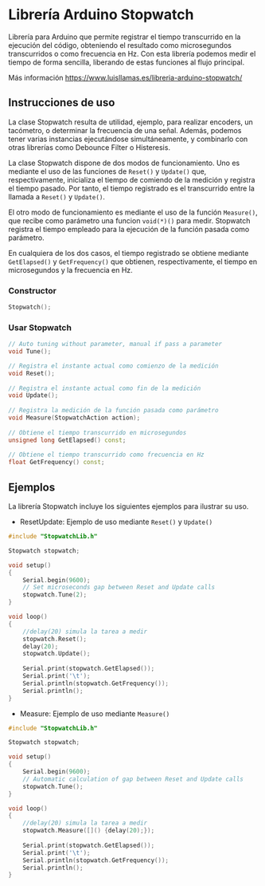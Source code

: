 # Librería Arduino Stopwatch
Librería para Arduino que permite registrar el tiempo transcurrido en la ejecución del código, obteniendo el resultado como microsegundos transcurridos o como frecuencia en Hz. Con esta librería podemos medir el tiempo de forma sencilla, liberando de estas funciones al flujo principal.

Más información https://www.luisllamas.es/libreria-arduino-stopwatch/

## Instrucciones de uso
La clase Stopwatch resulta de utilidad, ejemplo, para realizar encoders, un tacómetro, o determinar la frecuencia de una señal. Además, podemos tener varias instancias ejecutándose simultáneamente, y combinarlo con otras librerías como Debounce Filter o Histeresis. 

La clase Stopwatch dispone de dos modos de funcionamiento. Uno es mediante el uso de las funciones de `Reset()` y `Update()` que, respectivamente, inicializa el tiempo de comiendo de la medición y registra el tiempo pasado. Por tanto, el tiempo registrado es el transcurrido entre la llamada a `Reset()` y `Update()`.

El otro modo de funcionamiento es mediante el uso de la función `Measure()`, que recibe como parámetro una funcion `void(*)()` para medir. Stopwatch registra el tiempo empleado para la ejecución de la función pasada como parámetro. 

En cualquiera de los dos casos, el tiempo registrado se obtiene mediante `GetElapsed()` y `GetFrequency()` que obtienen, respectivamente, el tiempo en microsegundos y la frecuencia en Hz.

### Constructor
```c++
Stopwatch();
```

### Usar Stopwatch
```c++
// Auto tuning without parameter, manual if pass a parameter
void Tune();

// Registra el instante actual como comienzo de la medición
void Reset();
 
// Registra el instante actual como fin de la medición
void Update();
 
// Registra la medición de la función pasada como parámetro
void Measure(StopwatchAction action);
 
// Obtiene el tiempo transcurrido en microsegundos
unsigned long GetElapsed() const;
 
// Obtiene el tiempo transcurrido como frecuencia en Hz
float GetFrequency() const;
```

## Ejemplos
La librería Stopwatch incluye los siguientes ejemplos para ilustrar su uso.
* ResetUpdate: Ejemplo de uso mediante `Reset()` y `Update()`
```c++
#include "StopwatchLib.h"

Stopwatch stopwatch;

void setup()
{
	Serial.begin(9600);
	// Set microseconds gap between Reset and Update calls
	stopwatch.Tune(2);
}

void loop()
{
	//delay(20) simula la tarea a medir
	stopwatch.Reset();
	delay(20);
	stopwatch.Update();
	
	Serial.print(stopwatch.GetElapsed()); 
	Serial.print('\t'); 
	Serial.println(stopwatch.GetFrequency());
	Serial.println();
}
```
* Measure: Ejemplo de uso mediante `Measure()`
```c++
#include "StopwatchLib.h"

Stopwatch stopwatch;

void setup()
{
	Serial.begin(9600);
	// Automatic calculation of gap between Reset and Update calls
	stopwatch.Tune();
}

void loop()
{
	//delay(20) simula la tarea a medir
	stopwatch.Measure([]() {delay(20);});
	
	Serial.print(stopwatch.GetElapsed()); 
	Serial.print('\t'); 
	Serial.println(stopwatch.GetFrequency());
	Serial.println();
}
```
